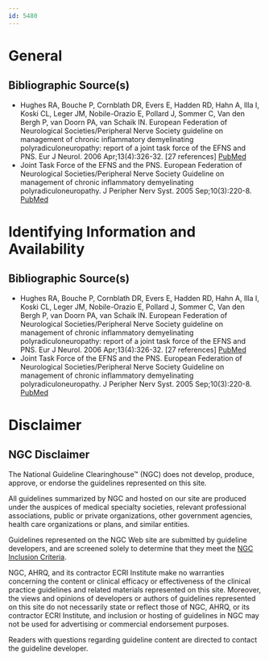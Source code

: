 ```yaml
---
id: 5480
---
```


# General

## Bibliographic Source(s)

- Hughes RA, Bouche P, Cornblath DR, Evers E, Hadden RD, Hahn A, Illa I, Koski CL, Leger JM, Nobile-Orazio E, Pollard J, Sommer C, Van den Bergh P, van Doorn PA, van Schaik IN. European Federation of Neurological Societies/Peripheral Nerve Society guideline on management of chronic inflammatory demyelinating polyradiculoneuropathy: report of a joint task force of the EFNS and PNS. Eur J Neurol. 2006 Apr;13(4):326-32. [27 references] [ PubMed ](http://www.ncbi.nlm.nih.gov/entrez/query.fcgi?cmd=Retrieve&db=pubmed&dopt=Abstract&list_uids=16643309)
- Joint Task Force of the EFNS and the PNS. European Federation of Neurological Societies/Peripheral Nerve Society Guideline on management of chronic inflammatory demyelinating polyradiculoneuropathy. J Peripher Nerv Syst. 2005 Sep;10(3):220-8. [ PubMed ](http://www.ncbi.nlm.nih.gov/entrez/query.fcgi?cmd=Retrieve&db=pubmed&dopt=Abstract&list_uids=16221283)

# Identifying Information and Availability

## Bibliographic Source(s)

- Hughes RA, Bouche P, Cornblath DR, Evers E, Hadden RD, Hahn A, Illa I, Koski CL, Leger JM, Nobile-Orazio E, Pollard J, Sommer C, Van den Bergh P, van Doorn PA, van Schaik IN. European Federation of Neurological Societies/Peripheral Nerve Society guideline on management of chronic inflammatory demyelinating polyradiculoneuropathy: report of a joint task force of the EFNS and PNS. Eur J Neurol. 2006 Apr;13(4):326-32. [27 references] [ PubMed ](http://www.ncbi.nlm.nih.gov/entrez/query.fcgi?cmd=Retrieve&db=pubmed&dopt=Abstract&list_uids=16643309)
- Joint Task Force of the EFNS and the PNS. European Federation of Neurological Societies/Peripheral Nerve Society Guideline on management of chronic inflammatory demyelinating polyradiculoneuropathy. J Peripher Nerv Syst. 2005 Sep;10(3):220-8. [ PubMed ](http://www.ncbi.nlm.nih.gov/entrez/query.fcgi?cmd=Retrieve&db=pubmed&dopt=Abstract&list_uids=16221283)

# Disclaimer

## NGC Disclaimer

The National Guideline Clearinghouse™ (NGC) does not develop, produce, approve, or endorse the guidelines represented on this site.

All guidelines summarized by NGC and hosted on our site are produced under the auspices of medical specialty societies, relevant professional associations, public or private organizations, other government agencies, health care organizations or plans, and similar entities.

Guidelines represented on the NGC Web site are submitted by guideline developers, and are screened solely to determine that they meet the [NGC Inclusion Criteria](/help-and-about/summaries/inclusion-criteria).

NGC, AHRQ, and its contractor ECRI Institute make no warranties concerning the content or clinical efficacy or effectiveness of the clinical practice guidelines and related materials represented on this site. Moreover, the views and opinions of developers or authors of guidelines represented on this site do not necessarily state or reflect those of NGC, AHRQ, or its contractor ECRI Institute, and inclusion or hosting of guidelines in NGC may not be used for advertising or commercial endorsement purposes.

Readers with questions regarding guideline content are directed to contact the guideline developer.

